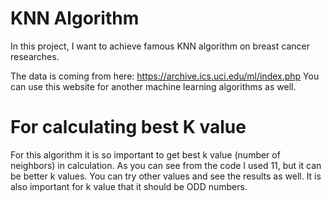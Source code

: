 # KNN Algorithm

In this project, I want to achieve famous KNN algorithm on breast cancer researches.

The data is coming from here: https://archive.ics.uci.edu/ml/index.php
You can use this website for another machine learning algorithms as well.

# For calculating best K value
For this algorithm it is so important to get best k value (number of neighbors) in calculation. As you can see from the code
I used 11, but it can be better k values. You can try other values and see the results as well. It is also important for k value
that it should be ODD numbers.
